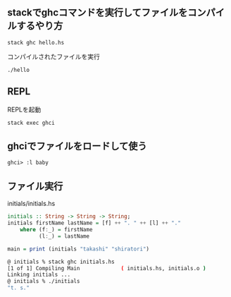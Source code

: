 
## stackでghcコマンドを実行してファイルをコンパイルするやり方
```
stack ghc hello.hs
```
コンパイルされたファイルを実行
```
./hello
```

## REPL

REPLを起動

```
stack exec ghci
```

## ghciでファイルをロードして使う

```
ghci> :l baby
```

## ファイル実行

initials/initials.hs

```haskell
initials :: String -> String -> String;
initials firstName lastName = [f] ++ ". " ++ [l] ++ "."
    where (f:_) = firstName
          (l:_) = lastName

main = print (initials "takashi" "shiratori")
```

```sh
@ initials % stack ghc initials.hs
[1 of 1] Compiling Main             ( initials.hs, initials.o )
Linking initials ...
@ initials % ./initials
"t. s."
```